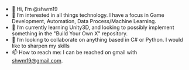 - 👋 Hi, I’m @shwm19
- 👀 I’m interested in all things technology. I have a focus in Game Development, Automation, Data Process/Machine Learning.
- 🌱 I’m currently learning Unity3D, and looking to possibly implement something in the "Build Your Own X" repository.
- 💞️ I’m looking to collaborate on anything based in C# or Python. I would like to sharpen my skills
- 📫 How to reach me: I can be reached on gmail with shwm19@gmail.com. 

<!---
shwm19/shwm19 is a ✨ special ✨ repository because its `README.md` (this file) appears on your GitHub profile.
You can click the Preview link to take a look at your changes.
--->
